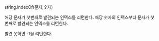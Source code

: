 string.indexOf(문자,숫자)

해당 문자가 첫번째로 발견되는 인덱스를 리턴한다.
해당 숫자의 인덱스부터 문자가 첫번째로 발견되는 인덱스를 리턴한다.

발견 못하면 -1을 리턴한다.
